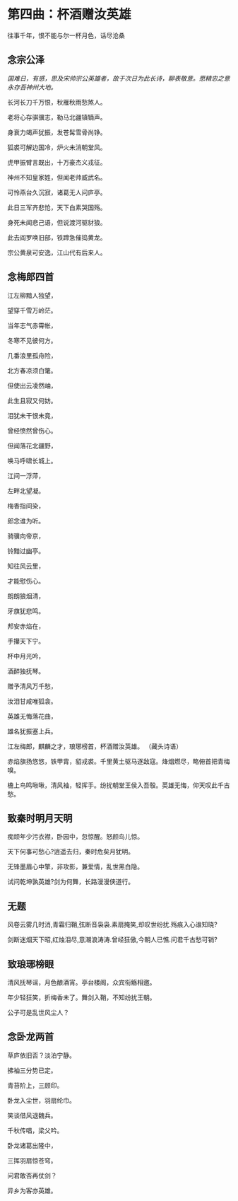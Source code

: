 # 第四曲：杯酒赠汝英雄

往事千年，恨不能与尔一杯月色，话尽沧桑

&#x20;

## 念宗公泽

_国难日，有感，思及宋帅宗公英雄者，故于次日为此长诗，聊表敬意。愿精忠之意永存吾神州大地。_

长河长刀千万恨，秋雁秋雨愁煞人。

老将心存骐骥志，勒马北疆镇镝声。

身衰力竭声犹振，发苍髯雪骨尚铮。

狐裘可解边国冷，炉火未消朝堂风。

虎甲振臂言既出，十万豪杰义戎征。

神州不知皇家姓，但闻老帅威武名。

可怜燕台久沉寂，诸葛无人问庐亭。

此日三军齐悲怆，天下白素哭国殇。

身死未闻悲己语，但说渡河驱豺狼。

此去阎罗唤旧部，铁蹄急催捣黄龙。

宗公黄泉可安逸，江山代有后来人。

&#x20;

## 念梅郎四首

江左柳黯人独望，

望穿千雪万岭茫。

当年志气赤霄帐，

冬寒不见彼何方。

几番浪里孤舟险，

北方春凉须白氅。

但使出云凌然岫，

此生且寂又何妨。

&#x20;

泪犹未干恨未竟，

曾经愤然曾伤心。

但闻落花北疆野，

唤马呼啸长城上。

&#x20;

江间一浮萍，

左畔北望凝。

梅香指间染，

郎念谁为听。

骑骥向帝京，

铃黯过幽亭。

知往风云里，

才能慰伤心。

朗朗狼烟清，

牙旗犹悲鸣。

邦安赤焰在，

手攥天下宁。

杯中月光吟，

酒醉独抚琴。

赠予清风万千愁，

汝泪甘咸唯狐衾。

英雄无悔落花曲，

雄名犹振塞上兵。

江左梅郎，麒麟之才，琅琊榜首，杯酒赠汝英雄。 （藏头诗语）



赤焰旗扬悠悠，铁甲胄，貂戎裘。千里黄土驱马逐敌寇。烽烟燃尽，略俯首把青梅嗅。

檐上鸟鸣啾啾，清风袖，轻挥手。纷扰朝堂王侯入吾彀。英雄无悔，仰天叹此千古愁。

&#x20;

## 致秦时明月天明

痴顽年少污衣襟，卧园中，忽惊醒。怒颜鸟儿惊。

天下何事可愁心?逍遥去归，秦时危矣月犹明。

无锋墨眉心中擎，非攻影，兼爱情，乱世黑白隐。

试问乾坤孰英雄?剑为何舞，长路漫漫侠道行。

&#x20;

## 无题

风卷云雾几时消,青霜归鞘,弦断音袅袅.素扇掩笑,却叹世纷扰.殇痕入心谁知晓?

剑断迷烟天下昭,红烛泪尽,意潮浪涛涛.曾经狂傲,今朝人已憔.问君千古愁可销?

&#x20;

## 致琅琊榜眼

清风抚琴谣，月色酿酒宵。亭台楼阁，众宾衔觞相邀。

年少轻狂笑，折梅香未了。舞剑入鞘，不知纷扰王朝。

公子可是乱世风尘人？

&#x20;&#x20;

## 念卧龙两首

草庐依旧否？淡泊宁静。

拂袖三分势已定。

青苔阶上，三顾印。

卧龙入尘世，羽扇纶巾。

笑谈借风退魏兵。

千秋传唱，梁父吟。



卧龙诸葛出隆中，

三挥羽扇惊苍穹。

问君敢否再仗剑？

异乡为客亦英雄。
